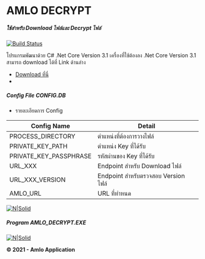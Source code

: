 # AMLO DECRYPT
##### _ใช้สำหรับ Download ไฟล์และ Decrypt ไฟล์_

[![Build Status](https://travis-ci.org/joemccann/dillinger.svg?branch=master)](https://github.com/s1riwatB/ALMO_DECRYPT)


โปรแกรมพัฒนาด้วย C# .Net Core Version 3.1
เครื่องที่ใช้ต้องลง .Net Core Version 3.1 สามารถ download 
ได้ที่ Link ด้านล่าง
-   [Download ที่นี่](https://dotnet.microsoft.com/download/dotnet/3.1 )
-   
##### Config File _CONFIG.DB_
-   รายละเอียดการ Config

| Config Name | Detail |
| ------ | ------ |
| PROCESS_DIRECTORY | ตำแหน่งที่ต้องการวางไฟล์ |
| PRIVATE_KEY_PATH | ตำแหน่ง Key ที่ได้รับ|
| PRIVATE_KEY_PASSPHRASE | รหัสผ่านของ Key ที่ได้รับ |
| URL_XXX | Endpoint สำหรับ Download ไฟล์ |
| URL_XXX_VERSION | Endpoint สำหรับตรวจสอบ Version ไฟล์ |
| AMLO_URL | URL ที่ทำหนด |

[![N|Solid](https://www.amlo.go.th/amlo-intranet/images/APS/B.PNG)](https://www.amlo.go.th/amlo-intranet/images/APS/B.PNG)


##### Program _AMLO_DECRYPT.EXE_

[![N|Solid](https://www.amlo.go.th/amlo-intranet/images/APS/A.PNG)](https://www.amlo.go.th/amlo-intranet/images/APS/A.PNG)

**© 2021 - Amlo Application**